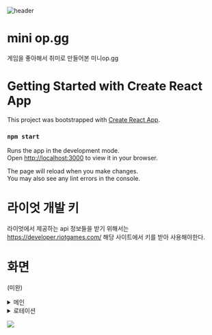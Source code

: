 
![header](https://capsule-render.vercel.app/api?type=wave&color=auto&height=300&section=header&text=mini%20op.gg&fontSize=90)


# mini op.gg
게임을 좋아해서 취미로 만들어본 미니op.gg


# Getting Started with Create React App

This project was bootstrapped with [Create React App](https://github.com/facebook/create-react-app).

### `npm start`

Runs the app in the development mode.\
Open [http://localhost:3000](http://localhost:3000) to view it in your browser.

The page will reload when you make changes.\
You may also see any lint errors in the console.

# 라이엇 개발 키
라이엇에서 제공하는 api 정보들을 받기 위해서는 https://developer.riotgames.com/
해당 사이트에서 키를 받아 사용해야한다.


# 화면
(미완)

<details>
  <summary>메인</summary>
  <div markdown="1">
    <img src="https://github.com/jimin1012/miniOP.GG/assets/154505232/a2f3280e-5c96-41f4-9fa0-9d50c3cd3be7" width=80%>
    <img src="https://github.com/jimin1012/miniOP.GG/assets/154505232/6d5a2167-22dc-4206-bb66-813feff557a9" width=80%>
  </div>
</details>

<details>
  <summary>로테이션</summary>
  <div markdown="1">
    <img src="https://github.com/jimin1012/miniOP.GG/assets/154505232/98711d6e-5414-47a9-9283-0d5f792bcf2f" width=80%>
    <img src="https://github.com/jimin1012/miniOP.GG/assets/154505232/e80bece4-fd9c-46b8-812f-64d79f0be675" width=80%>
  </div>
</details>

<a href="https://hits.seeyoufarm.com"><img src="https://hits.seeyoufarm.com/api/count/incr/badge.svg?url=https%3A%2F%2Fgithub.com%2Fjimin1012%2Fhit-counter&count_bg=%2379C83D&title_bg=%23555555&icon=&icon_color=%23E7E7E7&title=hits&edge_flat=false"/></a>
